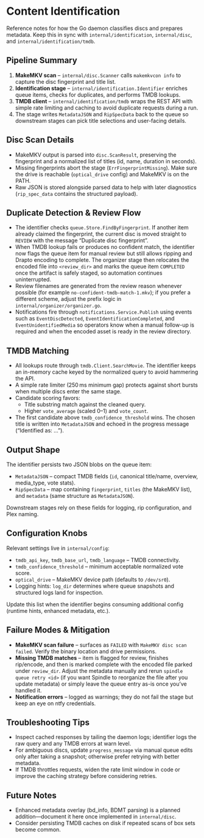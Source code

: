 # Content Identification

Reference notes for how the Go daemon classifies discs and prepares metadata. Keep this in sync with `internal/identification`, `internal/disc`, and `internal/identification/tmdb`.

## Pipeline Summary

1. **MakeMKV scan** – `internal/disc.Scanner` calls `makemkvcon info` to capture the disc fingerprint and title list.
2. **Identification stage** – `internal/identification.Identifier` enriches queue items, checks for duplicates, and performs TMDB lookups.
3. **TMDB client** – `internal/identification/tmdb` wraps the REST API with simple rate limiting and caching to avoid duplicate requests during a run.
4. The stage writes `MetadataJSON` and `RipSpecData` back to the queue so downstream stages can pick title selections and user-facing details.

## Disc Scan Details

- MakeMKV output is parsed into `disc.ScanResult`, preserving the fingerprint and a normalized list of titles (id, name, duration in seconds).
- Missing fingerprints abort the stage (`ErrFingerprintMissing`). Make sure the drive is reachable (`optical_drive` config) and MakeMKV is on the PATH.
- Raw JSON is stored alongside parsed data to help with later diagnostics (`rip_spec_data` contains the structured payload).

## Duplicate Detection & Review Flow

- The identifier checks `queue.Store.FindByFingerprint`. If another item already claimed the fingerprint, the current disc is moved straight to `REVIEW` with the message “Duplicate disc fingerprint”.
- When TMDB lookup fails or produces no confident match, the identifier now flags the queue item for manual review but still allows ripping and Drapto encoding to complete. The organizer stage then relocates the encoded file into `<review_dir>` and marks the queue item `COMPLETED` once the artifact is safely staged, so automation continues uninterrupted.
- Review filenames are generated from the review reason whenever possible (for example `no-confident-tmdb-match-1.mkv`); if you prefer a different scheme, adjust the prefix logic in `internal/organizer/organizer.go`.
- Notifications fire through `notifications.Service.Publish` using events such as `EventDiscDetected`, `EventIdentificationCompleted`, and `EventUnidentifiedMedia` so operators know when a manual follow-up is required and when the encoded asset is ready in the review directory.

## TMDB Matching

- All lookups route through `tmdb.Client.SearchMovie`. The identifier keeps an in-memory cache keyed by the normalized query to avoid hammering the API.
- A simple rate limiter (250 ms minimum gap) protects against short bursts when multiple discs enter the same stage.
- Candidate scoring favors:
  - Title substring match against the cleaned query.
  - Higher `vote_average` (scaled 0–1) and `vote_count`.
- The first candidate above `tmdb_confidence_threshold` wins. The chosen title is written into `MetadataJSON` and echoed in the progress message (“Identified as: …”).

## Output Shape

The identifier persists two JSON blobs on the queue item:

- `MetadataJSON` – compact TMDB fields (`id`, canonical title/name, overview, media_type, vote stats).
- `RipSpecData` – map containing `fingerprint`, `titles` (the MakeMKV list), and `metadata` (same structure as `MetadataJSON`).

Downstream stages rely on these fields for logging, rip configuration, and Plex naming.

## Configuration Knobs

Relevant settings live in `internal/config`:

- `tmdb_api_key`, `tmdb_base_url`, `tmdb_language` – TMDB connectivity.
- `tmdb_confidence_threshold` – minimum acceptable normalized vote score.
- `optical_drive` – MakeMKV device path (defaults to `/dev/sr0`).
- Logging hints: `log_dir` determines where queue snapshots and structured logs land for inspection.

Update this list when the identifier begins consuming additional config (runtime hints, enhanced metadata, etc.).

## Failure Modes & Mitigation

- **MakeMKV scan failure** – surfaces as `FAILED` with `MakeMKV disc scan failed`. Verify the binary location and drive permissions.
- **Missing TMDB matches** – item is flagged for review, finishes rip/encode, and then is marked complete with the encoded file parked under `review_dir`. Adjust the metadata manually and rerun `spindle queue retry <id>` (if you want Spindle to reorganize the file after you update metadata) or simply leave the queue entry as-is once you’ve handled it.
- **Notification errors** – logged as warnings; they do not fail the stage but keep an eye on ntfy credentials.

## Troubleshooting Tips

- Inspect cached responses by tailing the daemon logs; identifier logs the raw query and any TMDB errors at warn level.
- For ambiguous discs, update `progress_message` via manual queue edits only after taking a snapshot; otherwise prefer retrying with better metadata.
- If TMDB throttles requests, widen the rate limit window in code or improve the caching strategy before considering retries.

## Future Notes

- Enhanced metadata overlay (bd_info, BDMT parsing) is a planned addition—document it here once implemented in `internal/disc`.
- Consider persisting TMDB caches on disk if repeated scans of box sets become common.
